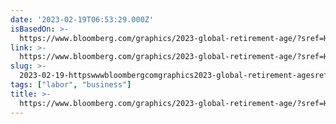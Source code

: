 ```yaml
---
date: '2023-02-19T06:53:29.000Z'
isBasedOn: >-
  https://www.bloomberg.com/graphics/2023-global-retirement-age/?sref=HiJo51bv&cmpid=socialflow-twitter-business#xj4y7vzkg
link: >-
  https://www.bloomberg.com/graphics/2023-global-retirement-age/?sref=HiJo51bv&cmpid=socialflow-twitter-business#xj4y7vzkg
slug: >-
  2023-02-19-httpswwwbloombergcomgraphics2023-global-retirement-agesrefhijo51bvandcmpidsocialflow-twitter-businessxj4y7vzkg
tags: ["labor", "business"]
title: >-
  https://www.bloomberg.com/graphics/2023-global-retirement-age/?sref=HiJo51bv&cmpid=socialflow-twitter-business#xj4y7vzkg
---
```


